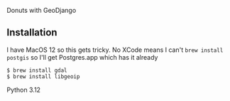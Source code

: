 Donuts with GeoDjango

## Installation 

I have MacOS 12 so this gets tricky. 
No XCode means I can't `brew install postgis` so I'll get Postgres.app which has it already

```commandline
$ brew install gdal
$ brew install libgeoip
```


Python 3.12
